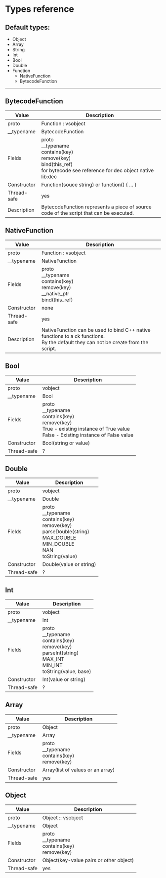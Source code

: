Types reference
===============

Default types:
--------------
* Object
* Array
* String
* Int
* Bool
* Double
* Function
  * NativeFunction
  * BytecodeFunction

----

BytecodeFunction
----------------

| Value       | Description                                                                                                                            |
|-------------|----------------------------------------------------------------------------------------------------------------------------------------|
| proto       | Function : vsobject                                                                                                                    |
| __typename  | BytecodeFunction                                                                                                                       |
| Fields      | proto<br> __typename<br> contains(key)<br> remove(key)<br> bind(this_ref)<br> for bytecode see reference for dec object native lib:dec |
| Constructor | Function(souce string) or function() { ... }                                                                                           |
| Thread-safe | yes                                                                                                                                    |
| Description | BytecodeFunction represents a piece of source code of the script that can be executed.                                                 |

NativeFunction
--------------

| Value       | Description                                                                                                                           |
|-------------|---------------------------------------------------------------------------------------------------------------------------------------|
| proto       | Function : vsobject                                                                                                                   |
| __typename  | NativeFunction                                                                                                                        |
| Fields      | proto<br> __typename<br> contains(key)<br> remove(key)<br> __native_ptr<br> bind(this_ref)                                            |
| Constructor | none                                                                                                                                  |
| Thread-safe | yes                                                                                                                                   |
| Description | NativeFunction can be used to bind C++ native functions to a ck functions.<br> By the default they can not be create from the script. |

Bool
----

| Value       | Description                                                                                                                                         |
|-------------|-----------------------------------------------------------------------------------------------------------------------------------------------------|
| proto       | vobject                                                                                                                                             |
| __typename  | Bool                                                                                                                                                |
| Fields      | proto<br> __typename<br> contains(key)<br> remove(key)<br>  True - existing instance of True value<br> False - Existing instance of False value<br> |
| Constructor | Bool(string or value)                                                                                                                               |
| Thread-safe | ?                                                                                                                                                   |

Double
------

| Value       | Description                                                                                                                              |
|-------------|------------------------------------------------------------------------------------------------------------------------------------------|
| proto       | vobject                                                                                                                                  |
| __typename  | Double                                                                                                                                   |
| Fields      | proto<br> __typename<br> contains(key)<br> remove(key)<br> parseDouble(string)<br> MAX_DOUBLE<br> MIN_DOUBLE<br> NAN<br> toString(value) |
| Constructor | Double(value or string)                                                                                                                  |
| Thread-safe | ?                                                                                                                                        |

Int
---

| Value       | Description                                                                                                                   |
|-------------|-------------------------------------------------------------------------------------------------------------------------------|
| proto       | vobject                                                                                                                       |
| __typename  | Int                                                                                                                           |
| Fields      | proto<br> __typename<br> contains(key)<br> remove(key)<br> parseInt(string)<br> MAX_INT<br> MIN_INT<br> toString(value, base) |
| Constructor | Int(value or string)                                                                                                          |
| Thread-safe | ?                                                                                                                             |

Array
-----

| Value       | Description                                            |
|-------------|--------------------------------------------------------|
| proto       | Object                                                 |
| __typename  | Array                                                  |
| Fields      | proto<br> __typename<br> contains(key)<br> remove(key) |
| Constructor | Array(list of values or an array)                      |
| Thread-safe | yes                                                    |

Object
------

| Value       | Description                                            |
|-------------|--------------------------------------------------------|
| proto       | Object :: vsobject                                     |
| __typename  | Object                                                 |
| Fields      | proto<br> __typename<br> contains(key)<br> remove(key) |
| Constructor | Object(key-value pairs or other object)                |
| Thread-safe | yes                                                    |